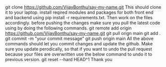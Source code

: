 git clone https://github.com/VijayBonthu/say-my-name.git
This should clone it to your laptop.
install reqired modules and packages for both front end and backend using pip install -r requirements.txt.
Then work on the files accordingly.
before pushing the changes make sure you pull the latest code using by doing the following commands.
git remote add origin https://github.com/VijayBonthu/say-my-name.git
git pull orign main
git add .
git commit -m "your commit message"
git push origin main
All the above commands should let you commit changes and update the github.
Make sure you update perodically, so that if you want to undo the pull request because your files are overwritten use the below command to undo it to previous version.
git reset --hard HEAD^1
Thank you
